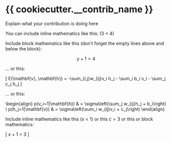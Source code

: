 # {{ cookiecutter.__contrib_name }}

Explain what your contribution is doing here

You can include inline mathematics like this: \(3 < 4\)

Include block mathematics like this (don't forget the empty lines above and below the block):

$$  
y + 1 = 4 
$$

... or this:

\[
E(\mathbf{v}, \mathbf{h}) = -\sum_{i,j}w_{ij}v_i h_j - \sum_i b_i v_i - \sum_j c_j h_j
\]

... or this:

\begin{align}
    p(v_i=1|\mathbf{h}) & = \sigma\left(\sum_j w_{ij}h_j + b_i\right) \\
    p(h_j=1|\mathbf{v}) & = \sigma\left(\sum_i w_{ij}v_i + c_j\right)
\end{align}


Include inline mathematics like this \(x < 1\) or this $c = 3$ or this
or block mathematics:

\[
x + 1 = 3
\]


